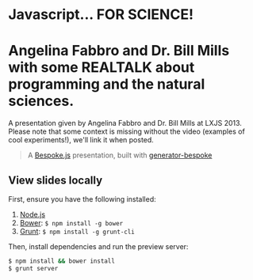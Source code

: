 # Javascript... FOR SCIENCE!
Angelina Fabbro and Dr. Bill Mills with some REALTALK about programming and the natural sciences.
=======

A presentation given by Angelina Fabbro and Dr. Bill Mills at LXJS 2013. Please note that some context is missing without the video (examples of cool experiments!), we'll link it when posted.

> A [Bespoke.js](http://markdalgleish.com/projects/bespoke.js) presentation, built with [generator-bespoke](https://github.com/markdalgleish/generator-bespoke)

## View slides locally

First, ensure you have the following installed:

1. [Node.js](http://nodejs.org)
2. [Bower](http://bower.io): `$ npm install -g bower`
3. [Grunt](http://gruntjs.com): `$ npm install -g grunt-cli`

Then, install dependencies and run the preview server:

```bash
$ npm install && bower install
$ grunt server
```
